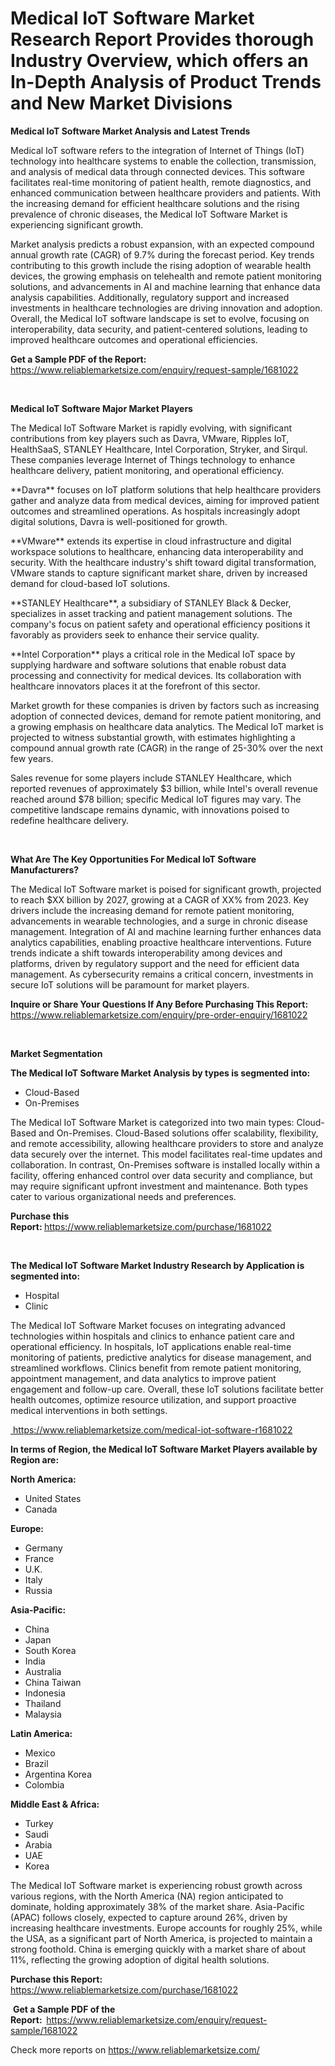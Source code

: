 <p><h1>Medical IoT Software Market Research Report Provides thorough Industry Overview, which offers an In-Depth Analysis of Product Trends and New Market Divisions</h1></p><p><strong>Medical IoT Software Market Analysis and Latest Trends</strong></p>
<p><p>Medical IoT software refers to the integration of Internet of Things (IoT) technology into healthcare systems to enable the collection, transmission, and analysis of medical data through connected devices. This software facilitates real-time monitoring of patient health, remote diagnostics, and enhanced communication between healthcare providers and patients. With the increasing demand for efficient healthcare solutions and the rising prevalence of chronic diseases, the Medical IoT Software Market is experiencing significant growth. </p><p>Market analysis predicts a robust expansion, with an expected compound annual growth rate (CAGR) of 9.7% during the forecast period. Key trends contributing to this growth include the rising adoption of wearable health devices, the growing emphasis on telehealth and remote patient monitoring solutions, and advancements in AI and machine learning that enhance data analysis capabilities. Additionally, regulatory support and increased investments in healthcare technologies are driving innovation and adoption. Overall, the Medical IoT software landscape is set to evolve, focusing on interoperability, data security, and patient-centered solutions, leading to improved healthcare outcomes and operational efficiencies.</p></p>
<p><strong>Get a Sample PDF of the Report:&nbsp;</strong> <a href="https://www.reliablemarketsize.com/enquiry/request-sample/1681022?utm_campaign=3503&utm_medium=2&utm_source=Github&utm_content=ia&utm_term=24032025&utm_id=medical-iot-software">https://www.reliablemarketsize.com/enquiry/request-sample/1681022</a></p>
<p>&nbsp;</p>
<p><strong>Medical IoT Software Major Market Players</strong></p>
<p><p>The Medical IoT Software Market is rapidly evolving, with significant contributions from key players such as Davra, VMware, Ripples IoT, HealthSaaS, STANLEY Healthcare, Intel Corporation, Stryker, and Sirqul. These companies leverage Internet of Things technology to enhance healthcare delivery, patient monitoring, and operational efficiency.</p><p>**Davra** focuses on IoT platform solutions that help healthcare providers gather and analyze data from medical devices, aiming for improved patient outcomes and streamlined operations. As hospitals increasingly adopt digital solutions, Davra is well-positioned for growth.</p><p>**VMware** extends its expertise in cloud infrastructure and digital workspace solutions to healthcare, enhancing data interoperability and security. With the healthcare industry's shift toward digital transformation, VMware stands to capture significant market share, driven by increased demand for cloud-based IoT solutions.</p><p>**STANLEY Healthcare**, a subsidiary of STANLEY Black & Decker, specializes in asset tracking and patient management solutions. The company's focus on patient safety and operational efficiency positions it favorably as providers seek to enhance their service quality. </p><p>**Intel Corporation** plays a critical role in the Medical IoT space by supplying hardware and software solutions that enable robust data processing and connectivity for medical devices. Its collaboration with healthcare innovators places it at the forefront of this sector.</p><p>Market growth for these companies is driven by factors such as increasing adoption of connected devices, demand for remote patient monitoring, and a growing emphasis on healthcare data analytics. The Medical IoT market is projected to witness substantial growth, with estimates highlighting a compound annual growth rate (CAGR) in the range of 25-30% over the next few years.</p><p>Sales revenue for some players include STANLEY Healthcare, which reported revenues of approximately $3 billion, while Intel's overall revenue reached around $78 billion; specific Medical IoT figures may vary. The competitive landscape remains dynamic, with innovations poised to redefine healthcare delivery.</p></p>
<p>&nbsp;</p>
<p><strong>What Are The Key Opportunities For Medical IoT Software Manufacturers?</strong></p>
<p><p>The Medical IoT Software market is poised for significant growth, projected to reach $XX billion by 2027, growing at a CAGR of XX% from 2023. Key drivers include the increasing demand for remote patient monitoring, advancements in wearable technologies, and a surge in chronic disease management. Integration of AI and machine learning further enhances data analytics capabilities, enabling proactive healthcare interventions. Future trends indicate a shift towards interoperability among devices and platforms, driven by regulatory support and the need for efficient data management. As cybersecurity remains a critical concern, investments in secure IoT solutions will be paramount for market players.</p></p>
<p><strong>Inquire or Share Your Questions If Any Before Purchasing This Report:</strong> <a href="https://www.reliablemarketsize.com/enquiry/pre-order-enquiry/1681022?utm_campaign=3503&utm_medium=2&utm_source=Github&utm_content=ia&utm_term=24032025&utm_id=medical-iot-software">https://www.reliablemarketsize.com/enquiry/pre-order-enquiry/1681022</a></p>
<p>&nbsp;</p>
<p><strong>Market Segmentation</strong></p>
<p><strong>The Medical IoT Software Market Analysis by types is segmented into:</strong></p>
<p><ul><li>Cloud-Based</li><li>On-Premises</li></ul></p>
<p><p>The Medical IoT Software Market is categorized into two main types: Cloud-Based and On-Premises. Cloud-Based solutions offer scalability, flexibility, and remote accessibility, allowing healthcare providers to store and analyze data securely over the internet. This model facilitates real-time updates and collaboration. In contrast, On-Premises software is installed locally within a facility, offering enhanced control over data security and compliance, but may require significant upfront investment and maintenance. Both types cater to various organizational needs and preferences.</p></p>
<p><strong>Purchase this Report:&nbsp;</strong><a href="https://www.reliablemarketsize.com/purchase/1681022?utm_campaign=3503&utm_medium=2&utm_source=Github&utm_content=ia&utm_term=24032025&utm_id=medical-iot-software">https://www.reliablemarketsize.com/purchase/1681022</a></p>
<p>&nbsp;</p>
<p><strong>The Medical IoT Software Market Industry Research by Application is segmented into:</strong></p>
<p><ul><li>Hospital</li><li>Clinic</li></ul></p>
<p><p>The Medical IoT Software Market focuses on integrating advanced technologies within hospitals and clinics to enhance patient care and operational efficiency. In hospitals, IoT applications enable real-time monitoring of patients, predictive analytics for disease management, and streamlined workflows. Clinics benefit from remote patient monitoring, appointment management, and data analytics to improve patient engagement and follow-up care. Overall, these IoT solutions facilitate better health outcomes, optimize resource utilization, and support proactive medical interventions in both settings.</p></p>
<p><a href="https://www.reliablemarketsize.com/medical-iot-software-r1681022?utm_campaign=3503&utm_medium=2&utm_source=Github&utm_content=ia&utm_term=24032025&utm_id=medical-iot-software">&nbsp;https://www.reliablemarketsize.com/medical-iot-software-r1681022</a></p>
<p><strong>In terms of Region, the Medical IoT Software Market Players available by Region are:</strong></p>
<p>
    <p> <strong> North America: </strong>
        <ul>
            <li>United States</li>
            <li>Canada</li>
        </ul>
        </p> 
    <p> <strong> Europe: </strong>
        <ul>
            <li>Germany</li>
            <li>France</li>
            <li>U.K.</li>
            <li>Italy</li>
            <li>Russia</li>
        </ul>
        </p> 
    <p> <strong> Asia-Pacific: </strong>
        <ul>
            <li>China</li>
            <li>Japan</li>
            <li>South Korea</li>
            <li>India</li>
            <li>Australia</li>
            <li>China Taiwan</li>
            <li>Indonesia</li>
            <li>Thailand</li>
            <li>Malaysia</li>
        </ul>
        </p> 
    <p> <strong> Latin America: </strong>
        <ul>
            <li>Mexico</li>
            <li>Brazil</li>
            <li>Argentina Korea</li>
            <li>Colombia</li>
        </ul>
        </p> 
    <p> <strong> Middle East & Africa: </strong>
        <ul>
            <li>Turkey</li>
            <li>Saudi</li>
            <li>Arabia</li>
            <li>UAE</li>
            <li>Korea</li>
        </ul>
    </p>
    </p>
<p><p>The Medical IoT Software market is experiencing robust growth across various regions, with the North America (NA) region anticipated to dominate, holding approximately 38% of the market share. Asia-Pacific (APAC) follows closely, expected to capture around 26%, driven by increasing healthcare investments. Europe accounts for roughly 25%, while the USA, as a significant part of North America, is projected to maintain a strong foothold. China is emerging quickly with a market share of about 11%, reflecting the growing adoption of digital health solutions.</p></p>
<p><strong>Purchase this Report: </strong><a href="https://www.reliablemarketsize.com/purchase/1681022?utm_campaign=3503&utm_medium=2&utm_source=Github&utm_content=ia&utm_term=24032025&utm_id=medical-iot-software">https://www.reliablemarketsize.com/purchase/1681022</a></p>
<p>&nbsp;<strong>Get a Sample PDF of the Report:&nbsp;&nbsp;</strong><a href="https://www.reliablemarketsize.com/enquiry/request-sample/1681022?utm_campaign=3503&utm_medium=2&utm_source=Github&utm_content=ia&utm_term=24032025&utm_id=medical-iot-software">https://www.reliablemarketsize.com/enquiry/request-sample/1681022</a></p>
<p><strong></strong></p>
<p>Check more reports on <a href="https://www.reliablemarketsize.com/?utm_campaign=3503&utm_medium=2&utm_source=Github&utm_content=ia&utm_term=24032025&utm_id=medical-iot-software">https://www.reliablemarketsize.com/</a></p>